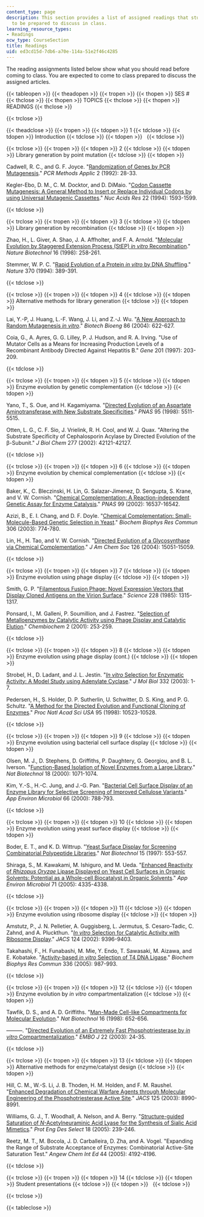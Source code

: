 ```yaml
---
content_type: page
description: This section provides a list of assigned readings that students are expected
  to be prepared to discuss in class.
learning_resource_types:
- Readings
ocw_type: CourseSection
title: Readings
uid: ed3cd15d-7db6-a70e-114a-51e2f46c4285
---
```


The reading assignments listed below show what you should read before coming to class. You are expected to come to class prepared to discuss the assigned articles.

{{< tableopen >}}
{{< theadopen >}}
{{< tropen >}}
{{< thopen >}}
SES #
{{< thclose >}}
{{< thopen >}}
TOPICS
{{< thclose >}}
{{< thopen >}}
READINGS
{{< thclose >}}

{{< trclose >}}

{{< theadclose >}}
{{< tropen >}}
{{< tdopen >}}
1
{{< tdclose >}}
{{< tdopen >}}
Introduction
{{< tdclose >}}
{{< tdopen >}}
 
{{< tdclose >}}

{{< trclose >}}
{{< tropen >}}
{{< tdopen >}}
2
{{< tdclose >}}
{{< tdopen >}}
Library generation by point mutation
{{< tdclose >}}
{{< tdopen >}}


Cadwell, R. C., and G. F. Joyce. "[Randomization of Genes by PCR Mutagenesis](http://genome.cshlp.org/content/2/1/28)." _PCR Methods Applic_ 2 (1992): 28-33.

Kegler-Ebo, D. M., C. M. Docktor, and D. DiMaio. "[Codon Cassette Mutagenesis: A General Method to Insert or Replace Individual Codons by using Universal Mutagenic Cassettes](http://www.pubmedcentral.nih.gov/articlerender.fcgi?artid=308034)." _Nuc Acids Res_ 22 (1994): 1593-1599.


{{< tdclose >}}

{{< trclose >}}
{{< tropen >}}
{{< tdopen >}}
3
{{< tdclose >}}
{{< tdopen >}}
Library generation by recombination
{{< tdclose >}}
{{< tdopen >}}


Zhao, H., L. Giver, A. Shao, J. A. Affholter, and F. A. Arnold. "[Molecular Evolution by Staggered Extension Process (StEP) _in vitro_ Recombination](http://www.ncbi.nlm.nih.gov/sites/entrez?cmd=Retrieve&db=PubMed&list_uids=9528005)." _Nature Biotechnol_ 16 (1998): 258-261.

Stemmer, W. P. C. "[Rapid Evolution of a Protein _in vitro_ by DNA Shuffling](http://www.ncbi.nlm.nih.gov/pubmed/8047147)." _Nature_ 370 (1994): 389-391.


{{< tdclose >}}

{{< trclose >}}
{{< tropen >}}
{{< tdopen >}}
4
{{< tdclose >}}
{{< tdopen >}}
Alternative methods for library generation
{{< tdclose >}}
{{< tdopen >}}


Lai, Y.-P, J. Huang, L.-F. Wang, J. Li, and Z.-J. Wu. "[A New Approach to Random Mutagenesis _in vitro_](http://www.ncbi.nlm.nih.gov/pubmed/15137072)." _Biotech Bioeng_ 86 (2004): 622-627.

Coia, G., A. Ayres, G. G. Lilley, P. J. Hudson, and R. A. Irving. "Use of Mutator Cells as a Means for Increasing Production Levels of a Recombinant Antibody Directed Against Hepatitis B." _Gene_ 201 (1997): 203-209.


{{< tdclose >}}

{{< trclose >}}
{{< tropen >}}
{{< tdopen >}}
5
{{< tdclose >}}
{{< tdopen >}}
Enzyme evolution by genetic complementation
{{< tdclose >}}
{{< tdopen >}}


Yano, T., S. Oue, and H. Kagamiyama. "[Directed Evolution of an Aspartate Aminotransferase with New Substrate Specificities](http://www.pnas.org/content/95/10/5511.abstract)." _PNAS_ 95 (1998): 5511-5515.

Otten, L. G., C. F. Sio, J. Vrielink, R. H. Cool, and W. J. Quax. "Altering the Substrate Specificity of Cephalosporin Acylase by Directed Evolution of the β-Subunit." _J Biol Chem_ 277 (2002): 42121-42127.


{{< tdclose >}}

{{< trclose >}}
{{< tropen >}}
{{< tdopen >}}
6
{{< tdclose >}}
{{< tdopen >}}
Enzyme evolution by chemical complementation
{{< tdclose >}}
{{< tdopen >}}


Baker, K., C. Bleczinski, H. Lin, G. Salazar-Jimenez, D. Sengupta, S. Krane, and V. W. Cornish. "[Chemical Complementation: A Reaction-independent Genetic Assay for Enzyme Catalysis](http://www.pnas.org/content/99/26/16537.abstract)." _PNAS_ 99 (2002): 16537-16542.

Azizi, B., E. I. Chang, and D. F. Doyle. "[Chemical Complementation: Small-Molecule-Based Genetic Selection in Yeast](http://www.ncbi.nlm.nih.gov/pubmed/12810086?dopt=Abstract)." _Biochem Biophys Res Commun_ 306 (2003): 774-780.

Lin, H., H. Tao, and V. W. Cornish. "[Directed Evolution of a Glycosynthase via Chemical Complementation](http://pubs.acs.org/doi/abs/10.1021/ja046238v)." _J Am Chem Soc_ 126 (2004): 15051-15059.


{{< tdclose >}}

{{< trclose >}}
{{< tropen >}}
{{< tdopen >}}
7
{{< tdclose >}}
{{< tdopen >}}
Enzyme evolution using phage display
{{< tdclose >}}
{{< tdopen >}}


Smith, G. P. "[Filamentous Fusion Phage: Novel Expression Vectors that Display Cloned Antigens on the Virion Surface](http://www.ncbi.nlm.nih.gov/pubmed/4001944)." _Science_ 228 (1985): 1315-1317.

Ponsard, I., M. Galleni, P. Soumillion, and J. Fastrez. "[Selection of Metalloenzymes by Catalytic Activity using Phage Display and Catalytic Elution](http://www.ncbi.nlm.nih.gov/pubmed/11828452?dopt=Abstract)." _Chembiochem_ 2 (2001): 253-259.


{{< tdclose >}}

{{< trclose >}}
{{< tropen >}}
{{< tdopen >}}
8
{{< tdclose >}}
{{< tdopen >}}
Enzyme evolution using phage display (cont.)
{{< tdclose >}}
{{< tdopen >}}


Strobel, H., D. Ladant, and J. L. Jestin. "[_In vitro_ Selection for Enzymatic Activity: A Model Study using Adenylate Cyclase](http://www.ncbi.nlm.nih.gov/pubmed/12946341?dopt=Abstract)." _J Mol Biol_ 332 (2003): 1-7.

Pedersen, H., S. Holder, D. P. Sutherlin, U. Schwitter, D. S. King, and P. G. Schultz. "[A Method for the Directed Evolution and Functional Cloning of Enzymes](http://www.pnas.org/content/95/18/10523)." _Proc Natl Acad Sci USA_ 95 (1998): 10523-10528.


{{< tdclose >}}

{{< trclose >}}
{{< tropen >}}
{{< tdopen >}}
9
{{< tdclose >}}
{{< tdopen >}}
Enzyme evolution using bacterial cell surface display
{{< tdclose >}}
{{< tdopen >}}


Olsen, M. J., D. Stephens, D. Griffiths, P. Daughtery, G. Georgiou, and B. L. Iverson. "[Function-Based Isolation of Novel Enzymes from a Large Library](http://www.ncbi.nlm.nih.gov/pubmed/11017045)." _Nat Biotechnol_ 18 (2000): 1071-1074.

Kim, Y.-S., H.-C. Jung, and J.-G. Pan. "[Bacterial Cell Surface Display of an Enzyme Library for Selective Screening of Improved Cellulose Variants](http://aem.asm.org/cgi/content/abstract/66/2/788)." _App Environ Microbiol_ 66 (2000): 788-793.


{{< tdclose >}}

{{< trclose >}}
{{< tropen >}}
{{< tdopen >}}
10
{{< tdclose >}}
{{< tdopen >}}
Enzyme evolution using yeast surface display
{{< tdclose >}}
{{< tdopen >}}


Boder, E. T., and K. D. Wittrup. "[Yeast Surface Display for Screening Combinatorial Polypeptide Libraries](http://www.ncbi.nlm.nih.gov/pubmed/9181578)." _Nat Biotechnol_ 15 (1997): 553-557.

Shiraga, S., M. Kawakami, M. Ishiguro, and M. Ueda. "[Enhanced Reactivity of _Rhizopus Oryzae_ Lipase Displayed on Yeast Cell Surfaces in Organic Solvents: Potential as a Whole-cell Biocatalyst in Organic Solvents](http://aem.asm.org/cgi/content/abstract/71/8/4335)." _App Environ Microbiol_ 71 (2005): 4335-4338.


{{< tdclose >}}

{{< trclose >}}
{{< tropen >}}
{{< tdopen >}}
11
{{< tdclose >}}
{{< tdopen >}}
Enzyme evolution using ribosome display
{{< tdclose >}}
{{< tdopen >}}


Amstutz, P., J. N. Pelletier, A. Guggisberg, L. Jermutus, S. Cesaro-Tadic, C. Zahnd, and A. Pluckthun. "[_In vitro_ Selection for Catalytic Activity with Ribosome Display](http://www.ncbi.nlm.nih.gov/pubmed/12167034)." _JACS_ 124 (2002): 9396-9403.

Takahashi, F., H. Funabashi, M. Mie, Y. Endo, T. Sawasaki, M. Aizawa, and E. Kobatake. "[Activity-based _in vitro_ Selection of T4 DNA Ligase](http://www.ncbi.nlm.nih.gov/pubmed/16157309?dopt=Abstract)." _Biochem Biophys Res Commun_ 336 (2005): 987-993.


{{< tdclose >}}

{{< trclose >}}
{{< tropen >}}
{{< tdopen >}}
12
{{< tdclose >}}
{{< tdopen >}}
Enzyme evolution by _in vitro_ compartmentalization
{{< tdclose >}}
{{< tdopen >}}


Tawfik, D. S., and A. D. Griffiths. "[Man-Made Cell-like Compartments for Molecular Evolution](http://www.ncbi.nlm.nih.gov/pubmed/9661199)." _Nat Biotechnol_ 16 (1998): 652-656.

———. "[Directed Evolution of an Extremely Fast Phosphotriesterase by _in vitro_ Compartmentalization](http://www.pubmedcentral.nih.gov/articlerender.fcgi?artid=140064&rendertype=abstract)." _EMBO J_ 22 (2003): 24-35.


{{< tdclose >}}

{{< trclose >}}
{{< tropen >}}
{{< tdopen >}}
13
{{< tdclose >}}
{{< tdopen >}}
Alternative methods for enzyme/catalyst design
{{< tdclose >}}
{{< tdopen >}}


Hill, C. M., W.-S. Li, J. B. Thoden, H. M. Holden, and F. M. Raushel. "[Enhanced Degradation of Chemical Warfare Agents through Molecular Engineering of the Phosphotriesterase Active Site](http://www.ncbi.nlm.nih.gov/pubmed/15369336)." _JACS_ 125 (2003): 8990-8991.

Williams, G. J., T. Woodhall, A. Nelson, and A. Berry. "[Structure-guided Saturation of _N_\-Acetylneuraminic Acid Lyase for the Synthesis of Sialic Acid Mimetics](http://peds.oxfordjournals.org/cgi/content/abstract/18/5/239)." _Prot Eng Des Select_ 18 (2005): 239-246.

Reetz, M. T., M. Bocola, J. D. Carballeira, D. Zha, and A. Vogel. "Expanding the Range of Substrate Acceptance of Enzymes: Combinatorial Active-Site Saturation Test." _Angew Chem Int Ed_ 44 (2005): 4192-4196.


{{< tdclose >}}

{{< trclose >}}
{{< tropen >}}
{{< tdopen >}}
14
{{< tdclose >}}
{{< tdopen >}}
Student presentations
{{< tdclose >}}
{{< tdopen >}}
 
{{< tdclose >}}

{{< trclose >}}

{{< tableclose >}}